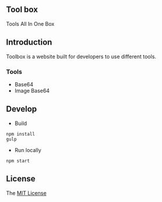 Tool box
---

Tools All In One Box

## Introduction

Toolbox is a website built for developers to use different tools.

### Tools

- Base64
- Image Base64

## Develop

- Build

```
npm install
gulp
```

- Run locally

```
npm start
```

## License

The [MIT License](LICENSE)
